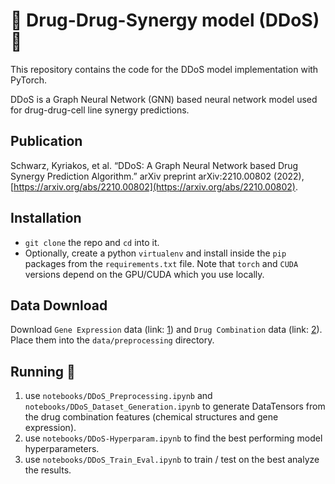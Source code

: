 # 📣 Drug-Drug-Synergy model (DDoS) 💊

This repository contains the code for the DDoS model implementation with PyTorch. 

DDoS is a Graph Neural Network (GNN) based neural network model used for drug-drug-cell line synergy predictions.

## Publication

Schwarz, Kyriakos, et al. “DDoS: A Graph Neural Network based Drug Synergy Prediction Algorithm.” arXiv preprint arXiv:2210.00802 (2022), [https://arxiv.org/abs/2210.00802](https://arxiv.org/abs/2210.00802).

## Installation

* `git clone` the repo and `cd` into it.
* Optionally, create a python `virtualenv` and install inside the `pip` packages from the `requirements.txt` file. Note that `torch` and `CUDA` versions depend on the GPU/CUDA which you use locally. 

## Data Download

Download `Gene Expression` data (link: [1](https://www.cancerrxgene.org/gdsc1000//GDSC1000_WebResources//Data/preprocessed/Cell_line_RMA_proc_basalExp.txt.zip)) and `Drug Combination` data (link: [2](https://drugcomb.fimm.fi/jing/summary_v_1_5.csv)). Place them into the `data/preprocessing` directory.


## Running 🏃

1. use `notebooks/DDoS_Preprocessing.ipynb` and `notebooks/DDoS_Dataset_Generation.ipynb` to generate DataTensors from the drug combination features (chemical structures and gene expression).
2. use `notebooks/DDoS-Hyperparam.ipynb` to find the best performing model hyperparameters.
3. use `notebooks/DDoS_Train_Eval.ipynb` to train / test on the best analyze the results.
